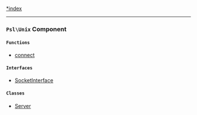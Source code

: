 <!--
    This markdown file was generated using `docs/documenter.php`.

    Any edits to it will likely be lost.
-->

[*index](./../README.md)

---

### `Psl\Unix` Component

#### `Functions`

- [connect](./../../src/Psl/Unix/connect.php#L17)

#### `Interfaces`

- [SocketInterface](./../../src/Psl/Unix/SocketInterface.php#L9)

#### `Classes`

- [Server](./../../src/Psl/Unix/Server.php#L17)


